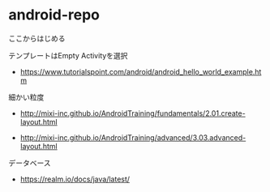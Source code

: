 # android-repo


ここからはじめる

テンプレートはEmpty Activityを選択

- https://www.tutorialspoint.com/android/android_hello_world_example.htm


細かい粒度

- http://mixi-inc.github.io/AndroidTraining/fundamentals/2.01.create-layout.html

- http://mixi-inc.github.io/AndroidTraining/advanced/3.03.advanced-layout.html


データベース

- https://realm.io/docs/java/latest/

